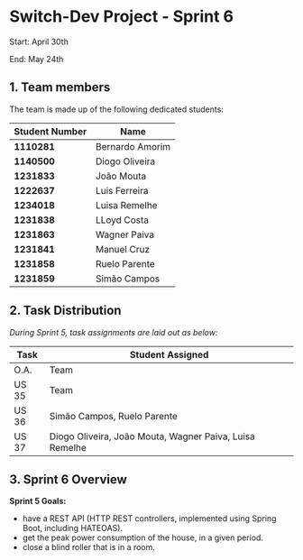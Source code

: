 # Switch-Dev Project - Sprint 6

Start: April 30th

End: May 24th

## 1. Team members

The team is made up of the following dedicated students:

| Student Number | Name            |
|----------------|-----------------|
| **1110281**    | Bernardo Amorim |
| **1140500**    | Diogo Oliveira  |
| **1231833**    | João Mouta      |
| **1222637**    | Luis Ferreira   |
| **1234018**    | Luisa Remelhe   |
| **1231838**    | LLoyd Costa     |
| **1231863**    | Wagner Paiva    |
| **1231841**    | Manuel Cruz     |
| **1231858**    | Ruelo Parente   |
| **1231859**    | Simão Campos    |


## 2. Task Distribution

_During Sprint 5, task assignments are laid out as below:_

| Task  | Student Assigned                                        |
|-------|---------------------------------------------------------|
| O.A.  | Team                                                    |
| US 35 | Team                                                    |
| US 36 | Simão Campos, Ruelo Parente                             |
| US 37 | Diogo Oliveira, João Mouta, Wagner Paiva, Luisa Remelhe | 




## 3. Sprint 6 Overview

**Sprint 5 Goals:**

- have a REST API (HTTP REST controllers, implemented using Spring Boot, including HATEOAS).
- get the peak power consumption of  the house, in a given period.
- close a blind roller that is in a room.